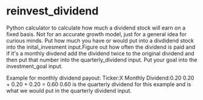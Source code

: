# reinvest_dividend
Python calculator to calculate how much a dividend stock will earn on a fixed basis. Not for an accurate growth model, just for a general idea for curious minds. 
Put how much you have or would put into a divdidend stock into the inital_invesment input.Figure out how often the dividend is paid and if it's a monthly divdend add the dividend twice to the original dividend and then put that number into the quarterly_dividend input. Put your goal into the investment_goal input.

Example for monthly dividend payout: Ticker:X Monthly Dividend:0.20
0.20 + 0.20 + 0.20 = 0.60 
0.60 is the quarterly dividend for this example and is what we would put in the quarterly dividend input.
